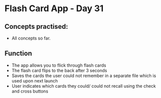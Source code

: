 # Flash Card App - Day 31

## Concepts practised:
- All concepts so far.

## Function
- The app allows you to flick through flash cards
- The flash card flips to the back after 3 seconds
- Saves the cards the user could not remember in a separate file which is used upon next launch
- User indicates which cards they could/ could not recall using the check and cross buttons
